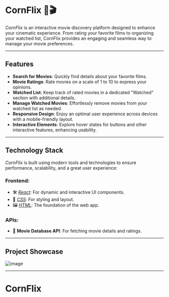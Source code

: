 # CornFlix 🍿🎬  

*CornFlix* is an interactive movie discovery platform designed to enhance your cinematic experience. From rating your favorite films to organizing your watched list, CornFlix provides an engaging and seamless way to manage your movie preferences.  

---

## Features  

- **Search for Movies**: Quickly find details about your favorite films.  
- **Movie Ratings**: Rate movies on a scale of 1 to 10 to express your opinions.  
- **Watched List**: Keep track of rated movies in a dedicated "Watched" section with additional details.  
- **Manage Watched Movies**: Effortlessly remove movies from your watched list as needed.  
- **Responsive Design**: Enjoy an optimal user experience across devices with a mobile-friendly layout.  
- **Interactive Elements**: Explore hover states for buttons and other interactive features, enhancing usability.  

---

## Technology Stack  

*CornFlix* is built using modern tools and technologies to ensure performance, scalability, and a great user experience:  

### Frontend:  
- 🛠 *[React](https://reactjs.org/)*: For dynamic and interactive UI components.  
- 🎨 *[CSS](https://developer.mozilla.org/en-US/docs/Web/CSS)*: For styling and layout.  
- 🖼 *[HTML](https://developer.mozilla.org/en-US/docs/Web/HTML)*: The foundation of the web app.  

### APIs:  
- 📡 **Movie Database API**: For fetching movie details and ratings.  

---

## Project Showcase  

![image](https://github.com/user-attachments/assets/b92f12cb-fe91-4de3-8698-bdb82f195fcb)

---
# CornFlix
